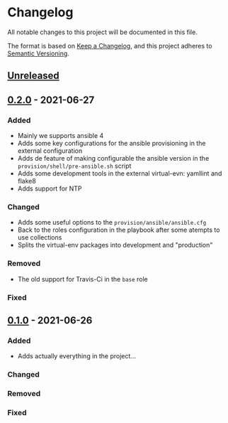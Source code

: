 # Changelog
All notable changes to this project will be documented in this file.

The format is based on [Keep a Changelog](https://keepachangelog.com/en/1.0.0/),
and this project adheres to [Semantic Versioning](https://semver.org/spec/v2.0.0.html).

## [Unreleased]

## [0.2.0] - 2021-06-27
### Added
- Mainly we supports ansible 4
- Adds some key configurations for the ansible provisioning in the external configuration
- Adds de feature of making configurable the ansible version in the `provision/shell/pre-ansible.sh` script
- Adds some development tools in the external virtual-evn: yamllint and flake8
- Adds support for NTP

### Changed
- Adds some useful options to the `provision/ansible/ansible.cfg`
- Back to the roles configuration in the playbook after some atempts to use collections
- Splits the virtual-env packages into development and "production"

### Removed
- The old support for Travis-Ci in the `base` role

### Fixed


## [0.1.0] - 2021-06-26
### Added
- Adds actually everything in the project...

### Changed

### Removed

### Fixed

[Unreleased]: https://github.com/olivierlacan/keep-a-changelog/compare/v0.2.0...HEAD
[0.2.0]: https://github.com/olivierlacan/keep-a-changelog/compare/v0.1.0...v0.2.0
[0.1.0]: https://github.com/olivierlacan/keep-a-changelog/releases/tag/v0.0.1
